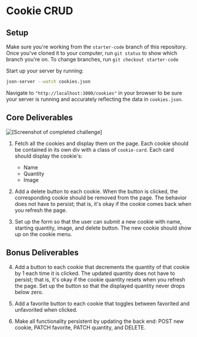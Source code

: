 # Cookie CRUD

## Setup

Make sure you're working from the ```starter-code``` branch of this repository. Once you've cloned it to your computer, run ```git status``` to show which branch you're on. To change branches, run ```git checkout starter-code```

Start up your server by running:

```bash
json-server --watch cookies.json
```

Navigate to ```"http://localhost:3000/cookies"``` in your browser to be sure your server is running and accurately reflecting the data in ```cookies.json```.

## Core Deliverables

![[Screenshot of completed challenge]]()

1. Fetch all the cookies and display them on the page. Each cookie should be contained in its own div with a class of ```cookie-card```. Each card should display the cookie's:
   - Name
   - Quantity
   - Image

2. Add a delete button to each cookie. When the button is clicked, the corresponding cookie should be removed from the page. The behavior does not have to persist; that is, it's okay if the cookie comes back when you refresh the page.

3. Set up the form so that the user can submit a new cookie with name, starting quantity, image, and delete button. The new cookie should show up on the cookie menu.

## Bonus Deliverables

4. Add a button to each cookie that decrements the quantity of that cookie by 1 each time it is clicked. The updated quantity does not have to persist; that is, it's okay if the cookie quantity resets when you refresh the page. Set up the button so that the displayed quantity never drops below zero.

5. Add a favorite button to each cookie that toggles between favorited and unfavorited when clicked.

6. Make all functionality persistent by updating the back end: POST new cookie, PATCH favorite, PATCH quantity, and DELETE.